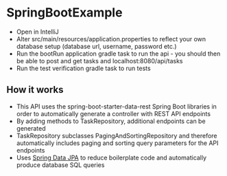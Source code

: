 # SpringBootExample

- Open in IntelliJ
- Alter src/main/resources/application.properties to reflect your own database setup (database url, username, password etc.)
- Run the bootRun application gradle task to run the api - you should then be able to post and get tasks and localhost:8080/api/tasks
- Run the test verification gradle task to run tests

## How it works

- This API uses the spring-boot-starter-data-rest Spring Boot libraries in order to automatically generate a controller with REST API endpoints
- By adding methods to TaskRepository, additional endpoints can be generated
- TaskRepository subclasses PagingAndSortingRepository and therefore automatically includes paging and sorting query parameters for the API endpoints
- Uses [Spring Data JPA](https://spring.io/projects/spring-data-jpa) to reduce boilerplate code and automatically produce database SQL queries 
